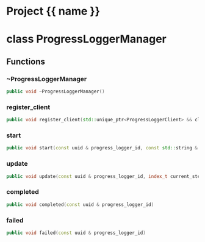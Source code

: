<script setup>
import {useRoute} from 'vitepress'
const {path} = useRoute()
const tokens = path.split('/')
const words = tokens[2].split('-');
for (let i = 0; i < words.length; i++) {
    words[i] = words[i].charAt(0).toUpperCase() + words[i].slice(1);
    words[i] = words[i].replace('geode', 'Geode')
}
const name = words.join('-');
</script>
# Project {{ name }}

# class ProgressLoggerManager


## Functions

### ~ProgressLoggerManager

```cpp
public void ~ProgressLoggerManager()
```


### register_client

```cpp
public void register_client(std::unique_ptr<ProgressLoggerClient> && client)
```


### start

```cpp
public void start(const uuid & progress_logger_id, const std::string & message, index_t nb_steps)
```


### update

```cpp
public void update(const uuid & progress_logger_id, index_t current_step, index_t nb_steps)
```


### completed

```cpp
public void completed(const uuid & progress_logger_id)
```


### failed

```cpp
public void failed(const uuid & progress_logger_id)
```




